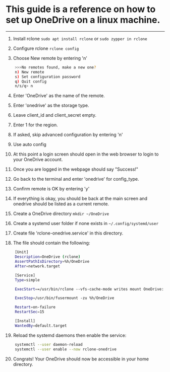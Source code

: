 # This guide is a reference on how to set up OneDrive on a linux machine.

-------------------------------------------------------------------------------

1. Install rclone
    `sudo apt install rclone` or `sudo zypper in rclone`

2. Configure rclone
    `rclone config`

3. Choose New remote by entering 'n'

```bash
    >>>No remotes found, make a new one?
    n) New remote
    s) Set configuration password
    q) Quit config
    n/s/q> n
```
    
4. Enter 'OneDrive' as the name of the remote.

5. Enter 'onedrive' as the storage type.

6. Leave client_id and client_secret empty.

7. Enter 1 for the region.

8. If asked, skip advanced configuration by entering 'n'

9. Use auto config

10. At this point a login screen should open in the web browser to login to your
OneDrive account.

11. Once you are logged in the webpage should say "Success!"

12. Go back to the terminal and enter 'onedrive' for config_type.

13. Confirm remote is OK by entering 'y'

14. If everything is okay, you should be back at the main screen and onedrive 
should be listed as a current remote.

15. Create a OneDrive directory `mkdir ~/OneDrive`

16. Create a systemd user folder if none exists in `~/.config/systemd/user`

17. Create file 'rclone-onedrive.service' in this directory.

18. The file should contain the following:

```bash
    [Unit]
    Description=OneDrive (rclone)
    AssertPathIsDirectory=%h/OneDrive
    After=network.target

    [Service]
    Type=simple

    ExecStart==/usr/bin/rclone --vfs-cache-mode writes mount OneDrive: OneDrive

    ExecStop=/usr/bin/fusermount -zu %h/OneDrive

    Restart=on-failure
    RestartSec=15

    [Install]
    WantedBy=default.target
```
19. Reload the systemd daemons then enable the service:

```bash
    systemctl --user daemon-reload
    systemctl --user enable --now rclone-onedrive
```

20. Congrats! Your OneDrive should now be accessible in your home directory.
